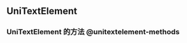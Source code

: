 ## UniTextElement

<!-- CUSTOMTYPEJSON.UniTextElement.description -->

<!-- CUSTOMTYPEJSON.UniTextElement.extends -->

<!-- CUSTOMTYPEJSON.UniTextElement.param -->



<!-- CUSTOMTYPEJSON.UniTextElement.compatibility -->

<!-- CUSTOMTYPEJSON.UniTextElement.example -->

### UniTextElement 的方法 @unitextelement-methods
<!-- CUSTOMTYPEJSON.UniTextElement.methods.getTextExtra.name -->

<!-- CUSTOMTYPEJSON.UniTextElement.methods.getTextExtra.description -->

<!-- CUSTOMTYPEJSON.UniTextElement.methods.getTextExtra.compatibility -->

<!-- CUSTOMTYPEJSON.UniTextElement.methods.getTextExtra.param -->

<!-- CUSTOMTYPEJSON.UniTextElement.methods.getTextExtra.returnValue -->

<!-- CUSTOMTYPEJSON.UniTextElement.methods.getTextExtra.tutorial -->

